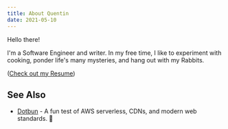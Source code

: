 ```yaml
---
title: About Quentin
date: 2021-05-10
---
```

Hello there!

I'm a Software Engineer and writer. In my free time, I like to experiment with cooking, ponder life's many mysteries, and hang out with my Rabbits.

([Check out my Resume](/resume.html))
## See Also

* [Dotbun](https://dotbun.com) - A fun test of AWS serverless, CDNs, and modern web standards. 🐰
 